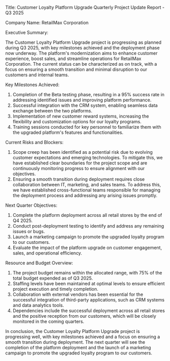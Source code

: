  Title: Customer Loyalty Platform Upgrade Quarterly Project Update Report - Q3 2025

Company Name: RetailMax Corporation

Executive Summary:

The Customer Loyalty Platform Upgrade project is progressing as planned during Q3 2025, with key milestones achieved and the deployment phase now underway. The platform's modernization aims to enhance customer experience, boost sales, and streamline operations for RetailMax Corporation. The current status can be characterized as on track, with a focus on ensuring a smooth transition and minimal disruption to our customers and internal teams.

Key Milestones Achieved:

1. Completion of the Beta testing phase, resulting in a 95% success rate in addressing identified issues and improving platform performance.
2. Successful integration with the CRM system, enabling seamless data exchange between the two platforms.
3. Implementation of new customer reward systems, increasing the flexibility and customization options for our loyalty programs.
4. Training sessions conducted for key personnel to familiarize them with the upgraded platform's features and functionalities.

Current Risks and Blockers:

1. Scope creep has been identified as a potential risk due to evolving customer expectations and emerging technologies. To mitigate this, we have established clear boundaries for the project scope and are continuously monitoring progress to ensure alignment with our objectives.
2. Ensuring a smooth transition during deployment requires close collaboration between IT, marketing, and sales teams. To address this, we have established cross-functional teams responsible for managing the deployment process and addressing any arising issues promptly.

Next Quarter Objectives:

1. Complete the platform deployment across all retail stores by the end of Q4 2025.
2. Conduct post-deployment testing to identify and address any remaining issues or bugs.
3. Launch a marketing campaign to promote the upgraded loyalty program to our customers.
4. Evaluate the impact of the platform upgrade on customer engagement, sales, and operational efficiency.

Resource and Budget Overview:

1. The project budget remains within the allocated range, with 75% of the total budget expended as of Q3 2025.
2. Staffing levels have been maintained at optimal levels to ensure efficient project execution and timely completion.
3. Collaboration with external vendors has been essential for the successful integration of third-party applications, such as CRM systems and data analytics tools.
4. Dependencies include the successful deployment across all retail stores and the positive reception from our customers, which will be closely monitored in the coming quarters.

In conclusion, the Customer Loyalty Platform Upgrade project is progressing well, with key milestones achieved and a focus on ensuring a smooth transition during deployment. The next quarter will see the completion of the platform deployment and the launch of a marketing campaign to promote the upgraded loyalty program to our customers.